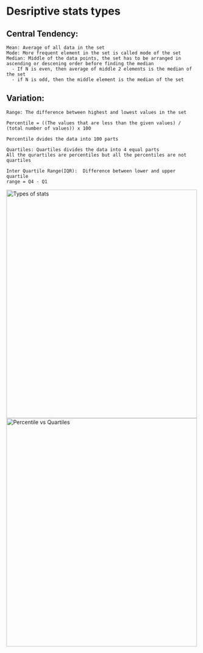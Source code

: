 
# Desriptive stats types



## Central Tendency:
  ```
  Mean: Average of all data in the set
  Mode: More frequent element in the set is called mode of the set
  Median: Middle of the data points, the set has to be arranged in ascending or descening order before finding the median
    - If N is even, then average of middle 2 elements is the median of the set
    - if N is odd, then the middle element is the median of the set
  ```
## Variation:
  ```
  Range: The difference between highest and lowest values in the set
  ```
  ```
  Percentile = ((The values that are less than the given values) / (total number of values)) x 100

  Percentile dvides the data into 100 parts
  ```
  ```
  Quartiles: Quartiles divides the data into 4 equal parts
  All the qurartiles are percentiles but all the percentiles are not quartiles
  ```

  ```
  Inter Quartile Range(IQR):  Difference between lower and upper quartile
  range = Q4 - Q1
  ```

<img src="Statistics/types_of_stats.png" alt="Types of stats" width="500" height="600">
<img src="Statistics/percentile_vs_quartiles.png" alt="Percentile vs Quartiles" width="500" height="600">

